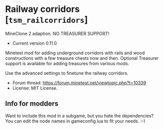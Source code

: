 # Railway corridors [`tsm_railcorridors`]
MineClone 2 adaption. NO TREASURER SUPPORT!

* Current version 0.11.0

Minetest mod for adding underground corridors with rails and wood constructions with
a few treasure chests now and then. Optional Treasurer support is available for adding
treasures from various mods.

Use the advanced settings to finetune the railway corridors.

* Forum thread: https://forum.minetest.net/viewtopic.php?t=10339
* License: MIT License.

## Info for modders
Want to include this mod in a subgame, but you hate the dependencies?
You can edit the node names in gameconfig.lua to fit your needs. :-)
